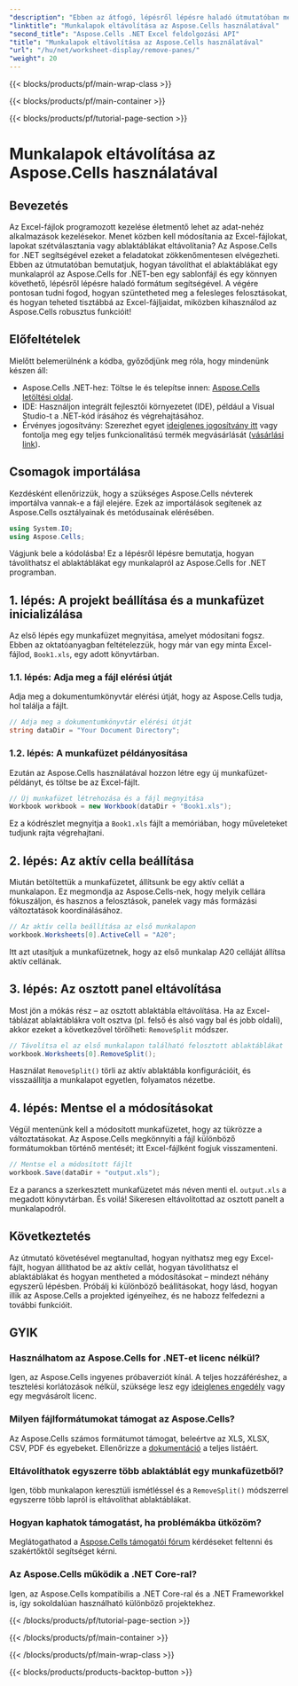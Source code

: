 ```yaml
---
"description": "Ebben az átfogó, lépésről lépésre haladó útmutatóban megtudhatja, hogyan távolíthat el ablaktáblákat a munkalapokról az Aspose.Cells for .NET használatával."
"linktitle": "Munkalapok eltávolítása az Aspose.Cells használatával"
"second_title": "Aspose.Cells .NET Excel feldolgozási API"
"title": "Munkalapok eltávolítása az Aspose.Cells használatával"
"url": "/hu/net/worksheet-display/remove-panes/"
"weight": 20
---
```


{{< blocks/products/pf/main-wrap-class >}}

{{< blocks/products/pf/main-container >}}

{{< blocks/products/pf/tutorial-page-section >}}

# Munkalapok eltávolítása az Aspose.Cells használatával

## Bevezetés
Az Excel-fájlok programozott kezelése életmentő lehet az adat-nehéz alkalmazások kezelésekor. Menet közben kell módosítania az Excel-fájlokat, lapokat szétválasztania vagy ablaktáblákat eltávolítania? Az Aspose.Cells for .NET segítségével ezeket a feladatokat zökkenőmentesen elvégezheti. Ebben az útmutatóban bemutatjuk, hogyan távolíthat el ablaktáblákat egy munkalapról az Aspose.Cells for .NET-ben egy sablonfájl és egy könnyen követhető, lépésről lépésre haladó formátum segítségével.
A végére pontosan tudni fogod, hogyan szüntetheted meg a felesleges felosztásokat, és hogyan teheted tisztábbá az Excel-fájljaidat, miközben kihasználod az Aspose.Cells robusztus funkcióit!
## Előfeltételek
Mielőtt belemerülnénk a kódba, győződjünk meg róla, hogy mindenünk készen áll:
- Aspose.Cells .NET-hez: Töltse le és telepítse innen: [Aspose.Cells letöltési oldal](https://releases.aspose.com/cells/net/).
- IDE: Használjon integrált fejlesztői környezetet (IDE), például a Visual Studio-t a .NET-kód írásához és végrehajtásához.
- Érvényes jogosítvány: Szerezhet egyet [ideiglenes jogosítvány itt](https://purchase.aspose.com/temporary-license/) vagy fontolja meg egy teljes funkcionalitású termék megvásárlását ([vásárlási link](https://purchase.aspose.com/buy)).
## Csomagok importálása
Kezdésként ellenőrizzük, hogy a szükséges Aspose.Cells névterek importálva vannak-e a fájl elejére. Ezek az importálások segítenek az Aspose.Cells osztályainak és metódusainak elérésében.
```csharp
using System.IO;
using Aspose.Cells;
```
Vágjunk bele a kódolásba! Ez a lépésről lépésre bemutatja, hogyan távolíthatsz el ablaktáblákat egy munkalapról az Aspose.Cells for .NET programban.
## 1. lépés: A projekt beállítása és a munkafüzet inicializálása
Az első lépés egy munkafüzet megnyitása, amelyet módosítani fogsz. Ebben az oktatóanyagban feltételezzük, hogy már van egy minta Excel-fájlod, `Book1.xls`, egy adott könyvtárban.
### 1.1. lépés: Adja meg a fájl elérési útját
Adja meg a dokumentumkönyvtár elérési útját, hogy az Aspose.Cells tudja, hol találja a fájlt.
```csharp
// Adja meg a dokumentumkönyvtár elérési útját
string dataDir = "Your Document Directory";
```
### 1.2. lépés: A munkafüzet példányosítása
Ezután az Aspose.Cells használatával hozzon létre egy új munkafüzet-példányt, és töltse be az Excel-fájlt.
```csharp
// Új munkafüzet létrehozása és a fájl megnyitása
Workbook workbook = new Workbook(dataDir + "Book1.xls");
```
Ez a kódrészlet megnyitja a `Book1.xls` fájlt a memóriában, hogy műveleteket tudjunk rajta végrehajtani.
## 2. lépés: Az aktív cella beállítása
Miután betöltettük a munkafüzetet, állítsunk be egy aktív cellát a munkalapon. Ez megmondja az Aspose.Cells-nek, hogy melyik cellára fókuszáljon, és hasznos a felosztások, panelek vagy más formázási változtatások koordinálásához.
```csharp
// Az aktív cella beállítása az első munkalapon
workbook.Worksheets[0].ActiveCell = "A20";
```
Itt azt utasítjuk a munkafüzetnek, hogy az első munkalap A20 celláját állítsa aktív cellának.
## 3. lépés: Az osztott panel eltávolítása
Most jön a mókás rész – az osztott ablaktábla eltávolítása. Ha az Excel-táblázat ablaktáblákra volt osztva (pl. felső és alsó vagy bal és jobb oldali), akkor ezeket a következővel törölheti: `RemoveSplit` módszer.
```csharp
// Távolítsa el az első munkalapon található felosztott ablaktáblákat
workbook.Worksheets[0].RemoveSplit();
```
Használat `RemoveSplit()` törli az aktív ablaktábla konfigurációit, és visszaállítja a munkalapot egyetlen, folyamatos nézetbe.
## 4. lépés: Mentse el a módosításokat
Végül mentenünk kell a módosított munkafüzetet, hogy az tükrözze a változtatásokat. Az Aspose.Cells megkönnyíti a fájl különböző formátumokban történő mentését; itt Excel-fájlként fogjuk visszamenteni.
```csharp
// Mentse el a módosított fájlt
workbook.Save(dataDir + "output.xls");
```
Ez a parancs a szerkesztett munkafüzetet más néven menti el. `output.xls` a megadott könyvtárban. És voilá! Sikeresen eltávolítottad az osztott panelt a munkalapodról.
## Következtetés
Az útmutató követésével megtanultad, hogyan nyithatsz meg egy Excel-fájlt, hogyan állíthatod be az aktív cellát, hogyan távolíthatsz el ablaktáblákat és hogyan mentheted a módosításokat – mindezt néhány egyszerű lépésben. Próbálj ki különböző beállításokat, hogy lásd, hogyan illik az Aspose.Cells a projekted igényeihez, és ne habozz felfedezni a további funkcióit.
## GYIK
### Használhatom az Aspose.Cells for .NET-et licenc nélkül?  
Igen, az Aspose.Cells ingyenes próbaverziót kínál. A teljes hozzáféréshez, a tesztelési korlátozások nélkül, szüksége lesz egy [ideiglenes engedély](https://purchase.aspose.com/temporary-license/) vagy egy megvásárolt licenc.
### Milyen fájlformátumokat támogat az Aspose.Cells?  
Az Aspose.Cells számos formátumot támogat, beleértve az XLS, XLSX, CSV, PDF és egyebeket. Ellenőrizze a [dokumentáció](https://reference.aspose.com/cells/net/) a teljes listáért.
### Eltávolíthatok egyszerre több ablaktáblát egy munkafüzetből?  
Igen, több munkalapon keresztüli ismétléssel és a `RemoveSplit()` módszerrel egyszerre több lapról is eltávolíthat ablaktáblákat.
### Hogyan kaphatok támogatást, ha problémákba ütközöm?  
Meglátogathatod a [Aspose.Cells támogatói fórum](https://forum.aspose.com/c/cells/9) kérdéseket feltenni és szakértőktől segítséget kérni.
### Az Aspose.Cells működik a .NET Core-ral?  
Igen, az Aspose.Cells kompatibilis a .NET Core-ral és a .NET Frameworkkel is, így sokoldalúan használható különböző projektekhez.

{{< /blocks/products/pf/tutorial-page-section >}}

{{< /blocks/products/pf/main-container >}}

{{< /blocks/products/pf/main-wrap-class >}}

{{< blocks/products/products-backtop-button >}}